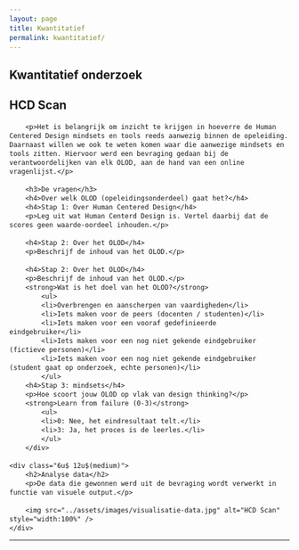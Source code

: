 ```yaml
---
layout: page
title: Kwantitatief
permalink: kwantitatief/
---
```

## Kwantitatief onderzoek
<div class="row 200%">
    <div class="6u 12u$(medium)">
        <h2>HCD Scan</h2>
        
        <p>Het is belangrijk om inzicht te krijgen in hoeverre de Human Centered Design mindsets en tools reeds aanwezig binnen de opeleiding. Daarnaast willen we ook te weten komen waar die aanwezige mindsets en tools zitten. Hiervoor werd een bevraging gedaan bij de verantwoordelijken van elk OLOD, aan de hand van een online vragenlijst.</p>

        <h3>De vragen</h3> 
        <h4>Over welk OLOD (opeleidingsonderdeel) gaat het?</h4>
        <h4>Stap 1: Over Human Centered Design</h4>
        <p>Leg uit wat Human Centerd Design is. Vertel daarbij dat de scores geen waarde-oordeel inhouden.</p>

        <h4>Stap 2: Over het OLOD</h4>
        <p>Beschrijf de inhoud van het OLOD.</p>

        <h4>Stap 2: Over het OLOD</h4>
        <p>Beschrijf de inhoud van het OLOD.</p>
        <strong>Wat is het doel van het OLOD?</strong>
            <ul>
            <li>Overbrengen en aanscherpen van vaardigheden</li>
            <li>Iets maken voor de peers (docenten / studenten)</li>
            <li>Iets maken voor een vooraf gedefinieerde eindgebruiker</li>
            <li>Iets maken voor een nog niet gekende eindgebruiker (fictieve personen)</li>
            <li>Iets maken voor een nog niet gekende eindgebruiker (student gaat op onderzoek, echte personen)</li>
            </ul>
        <h4>Stap 3: mindsets</h4>
        <p>Hoe scoort jouw OLOD op vlak van design thinking?</p>
        <strong>Learn from failure (0-3)</strong>
            <ul>
            <li>0: Nee, het eindresultaat telt.</li>
            <li>3: Ja, het proces is de leerles.</li>
            </ul>
        </div>
    
    <div class="6u$ 12u$(medium)">
        <h2>Analyse data</h2>
        <p>De data die gewonnen werd uit de bevraging wordt verwerkt in functie van visuele output.</p>

        <img src="../assets/images/visualisatie-data.jpg" alt="HCD Scan" style="width:100%" />
    </div>
</div>
<hr class="major" />
